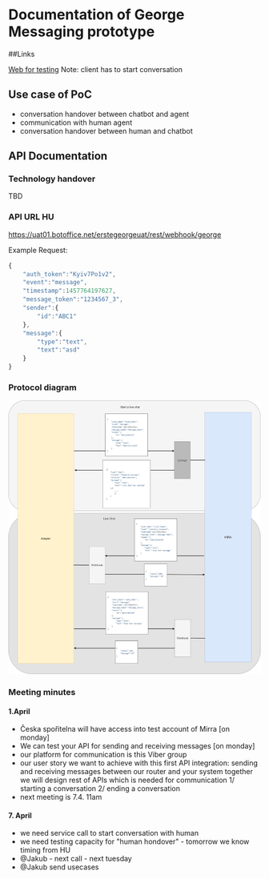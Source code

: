 # Documentation of George Messaging prototype


##Links


[Web for testing](https://webchat-dev.azurewebsites.net/#874ef829-a81e-40c8-bde1-9abcacb590e1) Note: client has to start conversation

## Use case of PoC

- conversation handover between chatbot and agent
- communication with human agent
- conversation handover between human and chatbot


## API Documentation
### Technology handover
TBD

### API URL HU

https://uat01.botoffice.net/erstegeorgeuat/rest/webhook/george

Example Request: 

```javascript
{
	"auth_token":"Kyiv7Po1v2",
	"event":"message",
	"timestamp":1457764197627,
	"message_token":"1234567_3",
	"sender":{ 
		"id":"ABC1"
	},
	"message":{ 
		"type":"text", 
		"text":"asd" 
	}
}
```

### Protocol diagram
![x](media/API-diagram.png)




### Meeting minutes

#### 1.April
- Česka spořitelna will have access into test account of Mirra [on monday]
- We can test your API for sending and receiving messages [on monday]
- our platform for communication is this Viber group
- our user story we want to achieve with this first API integration:
sending and receiving messages between our router and your system
together we will design rest of APIs which is needed for communication
1/ starting a conversation
2/ ending a conversation
- next meeting is 7.4. 11am


#### 7. April
- we need service call to start conversation with human
- we need testing capacity for "human hondover" - tomorrow we know timing from HU
- @Jakub - next call - next tuesday
- @Jakub send usecases